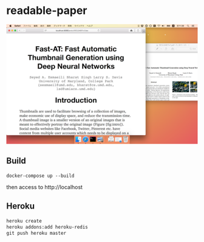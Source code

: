 # readable-paper

![Screenshot](https://raw.githubusercontent.com/uetchy/readable-paper/media/ss1.png)

## Build

```
docker-compose up --build
```

then access to http://localhost

## Heroku

```
heroku create
heroku addons:add heroku-redis
git push heroku master
```